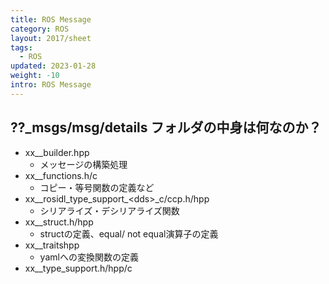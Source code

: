 ```yaml
---
title: ROS Message
category: ROS
layout: 2017/sheet
tags:
  - ROS
updated: 2023-01-28
weight: -10
intro: ROS Message
---
```


## ??\_msgs/msg/details フォルダの中身は何なのか？

- xx\_\_builder.hpp
  - メッセージの構築処理
- xx\_\_functions.h/c
  - コピー・等号関数の定義など
- xx\_\_rosidl_type_support_\<dds\>\_c/ccp.h/hpp
  - シリアライズ・デシリアライズ関数
- xx\_\_struct.h/hpp
  - structの定義、equal/ not equal演算子の定義
- xx\_\_traitshpp
  - yamlへの変換関数の定義
- xx\_\_type_support.h/hpp/c
